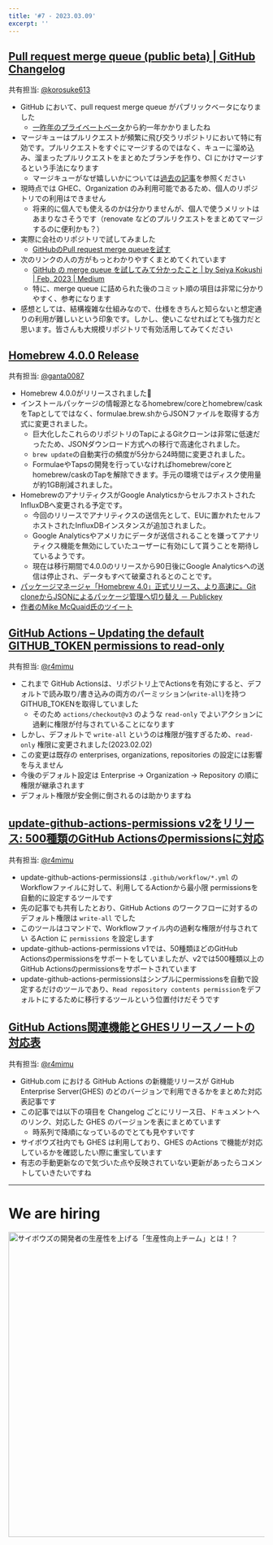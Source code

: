```yaml
---
title: '#7 - 2023.03.09'
excerpt: ''
---
```


## [Pull request merge queue (public beta) | GitHub Changelog](https://github.blog/changelog/2023-02-08-pull-request-merge-queue-public-beta/)

共有担当: [@korosuke613](https://github.com/korosuke613)

- GitHub において、pull request merge queue がパブリックベータになりました
  - [一昨年のプライベートベータ](https://zenn.dev/korosuke613/articles/productivity-weekly-20211108#pull-request-merge-queue-limited-beta-%7C-github-changelog)から約一年かかりましたね
- マージキューはプルリクエストが頻繁に飛び交うリポジトリにおいて特に有効です。プルリクエストをすぐにマージするのではなく、キューに溜め込み、溜まったプルリクエストをまとめたブランチを作り、CI にかけマージするという手法になります
  - マージキューがなぜ嬉しいかについては[過去の記事](https://zenn.dev/korosuke613/articles/productivity-weekly-20211108#pull-request-merge-queue-limited-beta-%7C-github-changelog)を参照ください
- 現時点では GHEC、Organization のみ利用可能であるため、個人のリポジトリでの利用はできません
  - 将来的に個人でも使えるのかは分かりませんが、個人で使うメリットはあまりなさそうです（renovate などのプルリクエストをまとめてマージするのに便利かも？）
- 実際に会社のリポジトリで試してみました
  - [GitHubのPull request merge queueを試す](https://zenn.dev/link/comments/4e39f8e985babb)
- 次のリンクの人の方がもっとわかりやすくまとめてくれています
  - [GitHub の merge queue を試してみて分かったこと | by Seiya Kokushi | Feb, 2023 | Medium](https://medium.com/@ronnnnn_jp/github-%E3%81%AE-merge-queue-%E3%82%92%E8%A9%A6%E3%81%97%E3%81%A6%E3%81%BF%E3%81%A6%E5%88%86%E3%81%8B%E3%81%A3%E3%81%9F%E3%81%93%E3%81%A8-5c5b94cf477b)
  - 特に、merge queue に詰められた後のコミット順の項目は非常に分かりやすく、参考になります
- 感想としては、結構複雑な仕組みなので、仕様をきちんと知らないと想定通りの利用が難しいという印象です。しかし、使いこなせればとても強力だと思います。皆さんも大規模リポジトリで有効活用してみてください

## [Homebrew 4.0.0 Release](https://brew.sh/2023/02/16/homebrew-4.0.0/)

共有担当: [@ganta0087](https://twitter.com/ganta0087)

- Homebrew 4.0.0がリリースされました🎉
- インストールパッケージの情報源となるhomebrew/coreとhomebrew/caskをTapとしてではなく、formulae.brew.shからJSONファイルを取得する方式に変更されました。
    - 巨大化したこれらのリポジトリのTapによるGitクローンは非常に低速だったため、JSONダウンロード方式への移行で高速化されました。
    - `brew update`の自動実行の頻度が5分から24時間に変更されました。
    - FormulaeやTapsの開発を行っていなければhomebrew/coreとhomebrew/caskのTapを解除できます。手元の環境ではディスク使用量が約1GB削減されました。
- HomebrewのアナリティクスがGoogle AnalyticsからセルフホストされたInfluxDBへ変更される予定です。
    - 今回のリリースでアナリティクスの送信先として、EUに置かれたセルフホストされたInfluxDBインスタンスが追加されました。
    - Google Analyticsやアメリカにデータが送信されることを嫌ってアナリティクス機能を無効にしていたユーザーに有効にして貰うことを期待しているようです。
    - 現在は移行期間で4.0.0のリリースから90日後にGoogle Analyticsへの送信は停止され、データもすべて破棄されるとのことです。
- [パッケージマネージャ「Homebrew 4.0」正式リリース、より高速に。Git cloneからJSONによるパッケージ管理へ切り替え － Publickey](https://www.publickey1.jp/blog/23/homebrew_40git_clonejson.html)
- [作者のMike McQuaid氏のツイート](https://twitter.com/mikemcquaid/status/1626140850999664641)


## [GitHub Actions – Updating the default GITHUB_TOKEN permissions to read-only](https://github.blog/changelog/2023-02-02-github-actions-updating-the-default-github_token-permissions-to-read-only/)

共有担当: [@r4mimu](https://twitter.com/r4mimu)

- これまで GitHub Actionsは、リポジトリ上でActionsを有効にすると、デフォルトで読み取り/書き込みの両方のパーミッション(`write-all`)を持つGITHUB_TOKENを取得していました
  - そのため `actions/checkout@v3` のような `read-only` でよいアクションに過剰に権限が付与されていることになります
- しかし、デフォルトで `write-all` というのは権限が強すぎるため、`read-only` 権限に変更されました(2023.02.02)
- この変更は既存の enterprises, organizations, repositories の設定には影響を与えません
- 今後のデフォルト設定は Enterprise -> Organization -> Repository の順に権限が継承されます
- デフォルト権限が安全側に倒されるのは助かりますね

## [update-github-actions-permissions v2をリリース: 500種類のGitHub Actionsのpermissionsに対応](https://efcl.info/2023/02/01/update-github-actions-permissions-v2/)

共有担当: [@r4mimu](https://twitter.com/r4mimu)

- update-github-actions-permissionsは `.github/workflow/*.yml` のWorkflowファイルに対して、利用してるActionから最小限 permissionsを自動的に設定するツールです
- 先の記事でも共有したとおり、GitHub Actions のワークフローに対するのデフォルト権限は `write-all` でした
- このツールはコマンドで、Workflowファイル内の過剰な権限が付与されてい るAction に `permissions` を設定します
- update-github-actions-permissions v1では、50種類ほどのGitHub Actionsのpermissionsをサポートをしていましたが、v2では500種類以上のGitHub Actionsのpermissionsをサポートされています
- update-github-actions-permissionsはシンプルにpermissionsを自動で設定するだけのツールであり、`Read repository contents permission`をデフォルトにするために移行するツールという位置付けだそうです

## [GitHub Actions関連機能とGHESリリースノートの対応表](https://zenn.dev/kesin11/articles/gha_releasenote_ghes)

共有担当: [@r4mimu](https://twitter.com/r4mimu)

- GitHub.com における GitHub Actions の新機能リリースが GitHub Enterprise Server(GHES) のどのバージョンで利用できるかをまとめた対応表記事です
- この記事では以下の項目を Changelog ごとにリリース日、ドキュメントへのリンク、対応した GHES のバージョンを表にまとめています
  - 時系列で降順になっているのでとても見やすいです
- サイボウズ社内でも GHES は利用しており、GHES のActions で機能が対応しているかを確認したい際に重宝しています
- 有志の手動更新なので気づいた点や反映されていない更新があったらコメントしていきたいですね


---

# We are hiring

<a href="https://note.com/cybozu_dev/n/n1c1b44bf72f6">
<img src="https://user-images.githubusercontent.com/471182/156986297-b189ef3d-98d3-4490-af5c-007a4ab47e5e.png" alt="サイボウズの開発者の生産性を上げる「生産性向上チーム」とは！？" width="600">
</a>
